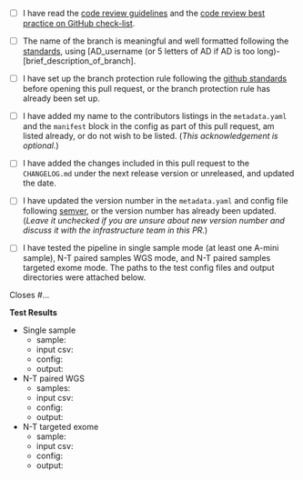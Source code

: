 <!--- Please read each of the following items and confirm by replacing
 !--the [ ] with a [X] --->

- [ ] I have read the [code review guidelines](https://confluence.mednet.ucla.edu/display/BOUTROSLAB/Code+Review+Guidelines) and the [code review best practice on GitHub check-list](https://confluence.mednet.ucla.edu/pages/viewpage.action?pageId=84091668).

- [ ] The name of the branch is meaningful and well formatted following the [standards](https://confluence.mednet.ucla.edu/display/BOUTROSLAB/Code+Review+Best+Practice+on+GitHub+-+Check+List), using \[AD_username (or 5 letters of AD if AD is too long)-\[brief_description_of_branch].

- [ ] I have set up the branch protection rule following the [github standards](https://confluence.mednet.ucla.edu/pages/viewpage.action?spaceKey=BOUTROSLAB&title=GitHub+Standards#GitHubStandards-Branchprotectionrule) before opening this pull request, or the branch protection rule has already been set up.

- [ ] I have added my name to the contributors listings in the
``metadata.yaml`` and the ``manifest`` block in the config as part of this pull request, am listed
already, or do not wish to be listed. (*This acknowledgement is optional.*)

- [ ] I have added the changes included in this pull request to the `CHANGELOG.md` under the next release version or unreleased, and updated the date.

- [ ] I have updated the version number in the `metadata.yaml` and config file following [semver](https://semver.org/), or the version number has already been updated. (*Leave it unchecked if you are unsure about new version number and discuss it with the infrastructure team in this PR.*)

- [ ] I have tested the pipeline in single sample mode (at least one A-mini sample), N-T paired samples WGS mode, and N-T paired samples targeted exome mode. The paths to the test config files and output directories were attached below.

<!--- Briefly describe the changes included in this pull request and the paths to the test cases below
 !--- starting with 'Closes #...' if appropriate --->

Closes #...

**Test Results**

- Single sample
	- sample:    <!-- e.g. A-mini S2.T-1, A-mini S2.T-n1 -->
	- input csv: <!-- path/to/input.csv -->
	- config:    <!-- path/to/xxx.config -->
	- output:    <!-- path/to/output -->
- N-T paired WGS
	- samples:   <!-- e.g. A-mini S2.T-1, A-mini S2.T-n1 --> 
	- input csv: <!-- path/to/input.csv -->
	- config:    <!-- path/to/xxx.config -->
	- output:	 <!-- path/to/output --> 
- N-T targeted exome
	- sample:    <!-- e.g. A-mini S2.T-1, A-mini S2.T-n1 --> 
	- input csv: <!-- path/to/input.csv -->
	- config:    <!-- path/to/xxx.config -->
	- output:    <!-- path/to/output -->

